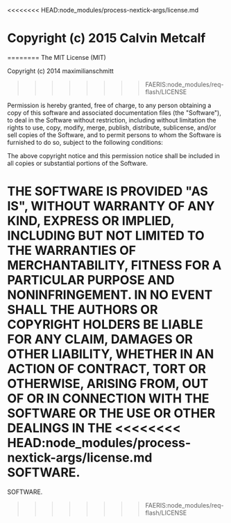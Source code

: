 <<<<<<<< HEAD:node_modules/process-nextick-args/license.md
# Copyright (c) 2015 Calvin Metcalf
========
The MIT License (MIT)

Copyright (c) 2014 maximilianschmitt
>>>>>>>> FAERIS:node_modules/req-flash/LICENSE

Permission is hereby granted, free of charge, to any person obtaining a copy
of this software and associated documentation files (the "Software"), to deal
in the Software without restriction, including without limitation the rights
to use, copy, modify, merge, publish, distribute, sublicense, and/or sell
copies of the Software, and to permit persons to whom the Software is
furnished to do so, subject to the following conditions:

The above copyright notice and this permission notice shall be included in all
copies or substantial portions of the Software.

**THE SOFTWARE IS PROVIDED "AS IS", WITHOUT WARRANTY OF ANY KIND, EXPRESS OR
IMPLIED, INCLUDING BUT NOT LIMITED TO THE WARRANTIES OF MERCHANTABILITY,
FITNESS FOR A PARTICULAR PURPOSE AND NONINFRINGEMENT. IN NO EVENT SHALL THE
AUTHORS OR COPYRIGHT HOLDERS BE LIABLE FOR ANY CLAIM, DAMAGES OR OTHER
LIABILITY, WHETHER IN AN ACTION OF CONTRACT, TORT OR OTHERWISE, ARISING FROM,
OUT OF OR IN CONNECTION WITH THE SOFTWARE OR THE USE OR OTHER DEALINGS IN THE
<<<<<<<< HEAD:node_modules/process-nextick-args/license.md
SOFTWARE.**
========
SOFTWARE.
>>>>>>>> FAERIS:node_modules/req-flash/LICENSE
